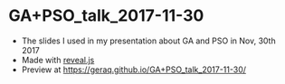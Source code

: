 # GA+PSO_talk_2017-11-30
- The slides I used in my presentation about GA and PSO in Nov, 30th 2017
- Made with [reveal.js](http://lab.hakim.se/reveal-js/#/)
- Preview at https://geraq.github.io/GA+PSO_talk_2017-11-30/

